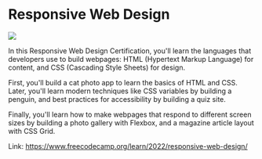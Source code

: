 <h1>Responsive Web Design</h1>
<img src="[http://www.w3.org/2000/svg](https://img.freepik.com/psd-gratuitas/tablet-e-laptop-em-fundo-transparente_125540-2341.jpg?w=740&t=st=1709500288~exp=1709500888~hmac=a67f77aa09e0cbb6a84279896d8edd997e0d693964ae26e956ceb5bc81c1f41d)"/>

In this Responsive Web Design Certification, you'll learn the languages that developers use to build webpages: HTML (Hypertext Markup Language) for content, and CSS (Cascading Style Sheets) for design.

First, you'll build a cat photo app to learn the basics of HTML and CSS. Later, you'll learn modern techniques like CSS variables by building a penguin, and best practices for accessibility by building a quiz site.

Finally, you'll learn how to make webpages that respond to different screen sizes by building a photo gallery with Flexbox, and a magazine article layout with CSS Grid.

Link: https://www.freecodecamp.org/learn/2022/responsive-web-design/

